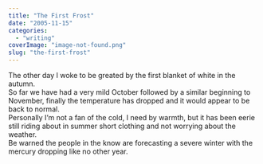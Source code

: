 ```yaml
---
title: "The First Frost"
date: "2005-11-15"
categories: 
  - "writing"
coverImage: "image-not-found.png"
slug: "the-first-frost"
---
```


The other day I woke to be greated by the first blanket of white in the autumn.  
So far we have had a very mild October followed by a similar beginning to November, finally the temperature has dropped and it would appear to be back to normal.  
Personally I’m not a fan of the cold, I need by warmth, but it has been eerie still riding about in summer short clothing and not worrying about the weather.  
Be warned the people in the know are forecasting a severe winter with the mercury dropping like no other year.
